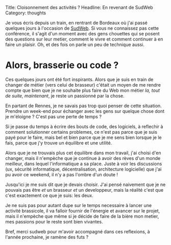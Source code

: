 Title: Cloisonnement des activités ?
Headline: En revenant de SudWeb
Category: thoughts

Je vous écris depuis un train, en rentrant de Bordeaux où j'ai passé quelques
jours à l'occasion de [SudWeb](http://sudweb.fr/). Si vous ne connaissez pas
cette conférence, il s'agit d'un moment avec des gens chouettes qui se posent
des questions sur leur metier, comment le vivre et comment continuer à en faire
un plaisir. Oh, et des fois on parle un peu de technique aussi.

# Alors, brasserie ou code ?

Ces quelques jours ont été fort inspirants. Alors que je suis en train de
changer de métier (vers celui de brasseur) c'était un moyen de me rendre compte
que bien que je ne souhaite plus faire du Web mon métier *la, tout de suite,
maintenant*, je reste un passionné par la chose.

En partant de Rennes, je ne savais pas trop quoi penser de cette situation.
Prendre un week-end pour échanger avec les gens sur quelque chose dont je
m'éloigne ? C'est pas une perte de temps ?

Si je passe du temps à écrire des bouts de code, des logiciels, à reflechir
à comment solutionner certains problemes, ce n'est pas parce que je suis payé
pour le faire, mais bel et bien parce que je me sens bien lorsque je le fais,
parce que j'y trouve un équilibre et une utilité.

Alors que je ne trouvais plus cet équilibre dans mon travail, j'ai choisi d'en
changer, mais il n'empèche que je continue à avoir des rèves d'un
monde meilleur, dans lequel l'informatique a sa place. Juste à voir les
discussions (ux, sécurité informatique, décentralisation, architecture
logicielle) que j'ai pu avoir ce weekend, il n'y a pas l'ombre d'un doute !

Jusqu'ici je me suis dit que je devais choisir. J'ai pensé naivement
que je ne pouvais pas être *et* un brasseur *et* un developpeur, mais la
réalité c'est que c'est exactement ce que je suis: les deux.

Je ne suis pas pour autant dupe sur le temps necessaire à lancer une activité
brassicole, il va falloir fournir de l'énergie et avancer sur le projet, mais
il n'empèche que même si je décide de faire de la bière mon metier, mes
passions pour le reste sont bien vivantes.

Bref, merci sudweb pour m'avoir accompagné dans ces reflexions, à l'année
prochaine, je ramène des futs ?
